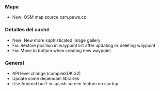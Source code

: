 ### Mapa
- New: OSM map source osm.paws.cz

### Detalles del caché
- New: New more sophisticated image gallery
- Fix: Restore position in waypoint list after updating or deleting waypoint
- Fix: Move to bottom when creating new waypoint

### General
- API level change (compileSDK 32)
- Update some dependant libraries
- Use Android built-in splash screen feature on startup 

